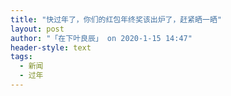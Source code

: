 ```yaml
---
title: "快过年了，你们的红包年终奖该出炉了，赶紧晒一晒"
layout: post
author: "「在下叶良辰」 on 2020-1-15 14:47"
header-style: text
tags:
  - 新闻
  - 过年
---
```


<head></head>
<body>
 <br>
</body>


